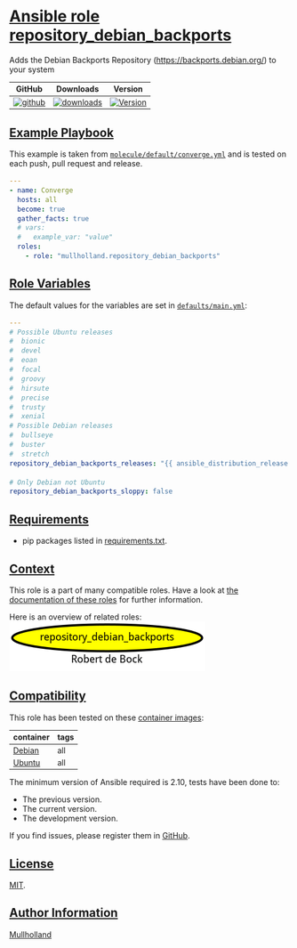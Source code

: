 # [Ansible role repository_debian_backports](#repository_debian_backports)

Adds the Debian Backports Repository (https://backports.debian.org/) to your system

|GitHub|Downloads|Version|
|------|---------|-------|
|[![github](https://github.com/mullholland/ansible-role-repository_debian_backports/actions/workflows/molecule.yml/badge.svg)](https://github.com/mullholland/ansible-role-repository_debian_backports/actions/workflows/molecule.yml)|[![downloads](https://img.shields.io/ansible/role/d/)](https://galaxy.ansible.com/mullholland/repository_debian_backports)|[![Version](https://img.shields.io/github/release/mullholland/ansible-role-repository_debian_backports.svg)](https://github.com/mullholland/ansible-role-repository_debian_backports/releases/)|
## [Example Playbook](#example-playbook)

This example is taken from [`molecule/default/converge.yml`](https://github.com/mullholland/ansible-role-repository_debian_backports/blob/master/molecule/default/converge.yml) and is tested on each push, pull request and release.

```yaml
---
- name: Converge
  hosts: all
  become: true
  gather_facts: true
  # vars:
  #   example_var: "value"
  roles:
    - role: "mullholland.repository_debian_backports"
```



## [Role Variables](#role-variables)

The default values for the variables are set in [`defaults/main.yml`](https://github.com/mullholland/ansible-role-repository_debian_backports/blob/master/defaults/main.yml):

```yaml
---
# Possible Ubuntu releases
#  bionic
#  devel
#  eoan
#  focal
#  groovy
#  hirsute
#  precise
#  trusty
#  xenial
# Possible Debian releases
#  bullseye
#  buster
#  stretch
repository_debian_backports_releases: "{{ ansible_distribution_release }}"

# Only Debian not Ubuntu
repository_debian_backports_sloppy: false
```

## [Requirements](#requirements)

- pip packages listed in [requirements.txt](https://github.com/mullholland/ansible-role-repository_debian_backports/blob/master/requirements.txt).


## [Context](#context)

This role is a part of many compatible roles. Have a look at [the documentation of these roles](https://mullholland.net) for further information.

Here is an overview of related roles:
![dependencies](https://raw.githubusercontent.com/mullholland/ansible-role-repository_debian_backports/png/requirements.png "Dependencies")

## [Compatibility](#compatibility)

This role has been tested on these [container images](https://hub.docker.com/u/mullholland):

|container|tags|
|---------|----|
|[Debian](https://hub.docker.com/r/mullholland/debian)|all|
|[Ubuntu](https://hub.docker.com/r/mullholland/ubuntu)|all|

The minimum version of Ansible required is 2.10, tests have been done to:

- The previous version.
- The current version.
- The development version.

If you find issues, please register them in [GitHub](https://github.com/mullholland/ansible-role-repository_debian_backports/issues).

## [License](#license)

[MIT](https://github.com/mullholland/ansible-role-repository_debian_backports/blob/master/LICENSE).

## [Author Information](#author-information)

[Mullholland](https://mullholland.net)
